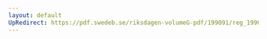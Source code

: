 ```yaml
---
layout: default
UpRedirect: https://pdf.swedeb.se/riksdagen-volumeG-pdf/199091/reg_199091/reg_199091_1152.pdf
---
```


